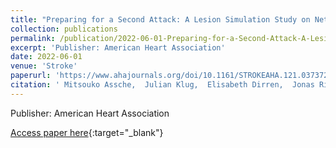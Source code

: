 ```yaml
---
title: "Preparing for a Second Attack: A Lesion Simulation Study on Network Resilience After Stroke"
collection: publications
permalink: /publication/2022-06-01-Preparing-for-a-Second-Attack-A-Lesion-Simulation-Study-on-Network-Resilience-After-Stroke
excerpt: 'Publisher: American Heart Association'
date: 2022-06-01
venue: 'Stroke'
paperurl: 'https://www.ahajournals.org/doi/10.1161/STROKEAHA.121.037372'
citation: ' Mitsouko Assche,  Julian Klug,  Elisabeth Dirren,  Jonas Richiardi,  Emmanuel Carrera, &quot;Preparing for a Second Attack: A Lesion Simulation Study on Network Resilience After Stroke.&quot; Stroke, 2022.'
---
```

Publisher: American Heart Association

[Access paper here](https://www.ahajournals.org/doi/10.1161/STROKEAHA.121.037372){:target="_blank"}

